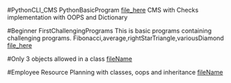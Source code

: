 #PythonCLI_CMS PythonBasicProgram [file_here](https://github.com/giteshraheja/PythonBasicProgram/blob/master/BusinessLogicLayerPL.py) CMS with Checks implementation with OOPS and Dictionary

#Beginner FirstChallengingPrograms This is basic programs containing challenging programs. Fibonacci,average,rightStarTriangle,variousDiamond [file_here](https://github.com/giteshraheja/PythonBasicProgram/blob/master/pythonbasicprogram.py)

#Only 3 objects allowed in a class [fileName](https://github.com/giteshraheja/PythonBasicProgram/blob/master/only3objects.py)

#Employee Resource Planning with classes, oops and inheritance [fileName](https://github.com/giteshraheja/PythonBasicProgram/blob/master/Employee_BLL.py)
